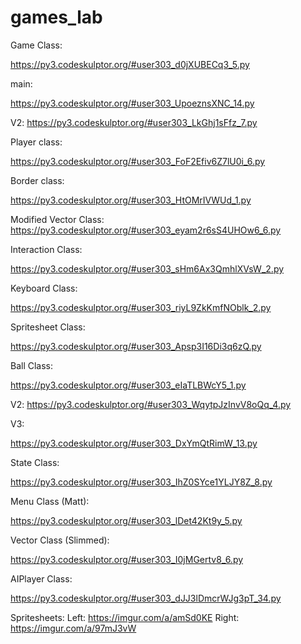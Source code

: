 # games_lab

Game Class:

https://py3.codeskulptor.org/#user303_d0jXUBECq3_5.py

main:

https://py3.codeskulptor.org/#user303_UpoeznsXNC_14.py

V2:
https://py3.codeskulptor.org/#user303_LkGhj1sFfz_7.py

Player class:

https://py3.codeskulptor.org/#user303_FoF2Efiv6Z7lU0i_6.py

Border class:

https://py3.codeskulptor.org/#user303_HtOMrIVWUd_1.py

Modified Vector Class: https://py3.codeskulptor.org/#user303_eyam2r6sS4UHOw6_6.py

Interaction Class:

https://py3.codeskulptor.org/#user303_sHm6Ax3QmhlXVsW_2.py

Keyboard Class:

https://py3.codeskulptor.org/#user303_riyL9ZkKmfNOblk_2.py

Spritesheet Class:

https://py3.codeskulptor.org/#user303_Apsp3I16Di3q6zQ.py

Ball Class:

https://py3.codeskulptor.org/#user303_eIaTLBWcY5_1.py

V2:
https://py3.codeskulptor.org/#user303_WqytpJzInvV8oQq_4.py

V3:

https://py3.codeskulptor.org/#user303_DxYmQtRimW_13.py

State Class:

https://py3.codeskulptor.org/#user303_IhZ0SYce1YLJY8Z_8.py

Menu Class (Matt):

https://py3.codeskulptor.org/#user303_lDet42Kt9y_5.py

Vector Class (Slimmed):

https://py3.codeskulptor.org/#user303_I0jMGertv8_6.py

AIPlayer Class:

https://py3.codeskulptor.org/#user303_dJJ3lDmcrWJg3pT_34.py

Spritesheets:
  Left: https://imgur.com/a/amSd0KE
  Right: https://imgur.com/a/97mJ3vW
